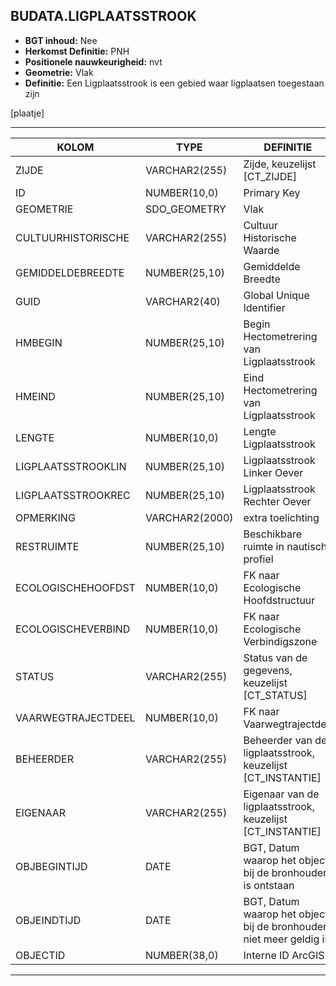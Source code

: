 ﻿## BUDATA.LIGPLAATSSTROOK


* __BGT inhoud:__ Nee
* __Herkomst Definitie:__ PNH
* __Positionele nauwkeurigheid:__ nvt
* __Geometrie:__ Vlak
* __Definitie:__ Een Ligplaatsstrook is een gebied waar ligplaatsen toegestaan zijn

[plaatje]

***

|KOLOM                           	|TYPE          	|DEFINITIE|
|------                          	|----          	|-----    |
|ZIJDE                           	|VARCHAR2(255) 	|Zijde, keuzelijst [CT_ZIJDE]|
|ID                              	|NUMBER(10,0)  	|Primary Key|
|GEOMETRIE                       	|SDO_GEOMETRY  	|Vlak|
|CULTUURHISTORISCHE              	|VARCHAR2(255) 	|Cultuur Historische Waarde|
|GEMIDDELDEBREEDTE               	|NUMBER(25,10) 	|Gemiddelde Breedte|
|GUID                            	|VARCHAR2(40)  	|Global Unique Identifier|
|HMBEGIN                         	|NUMBER(25,10) 	|Begin Hectometrering van Ligplaatsstrook|
|HMEIND                          	|NUMBER(25,10) 	|Eind Hectometrering van Ligplaatsstrook|
|LENGTE                          	|NUMBER(10,0)  	|Lengte Ligplaatsstrook|
|LIGPLAATSSTROOKLIN              	|NUMBER(25,10) 	|Ligplaatsstrook Linker Oever|
|LIGPLAATSSTROOKREC              	|NUMBER(25,10) 	|Ligplaatsstrook Rechter Oever|
|OPMERKING                       	|VARCHAR2(2000)	|extra toelichting|
|RESTRUIMTE                      	|NUMBER(25,10) 	|Beschikbare ruimte in nautisch profiel|
|ECOLOGISCHEHOOFDST              	|NUMBER(10,0)  	|FK naar Ecologische Hoofdstructuur|
|ECOLOGISCHEVERBIND              	|NUMBER(10,0)  	|FK naar Ecologische Verbindigszone|
|STATUS                          	|VARCHAR2(255) 	|Status van de gegevens, keuzelijst [CT_STATUS]|
|VAARWEGTRAJECTDEEL              	|NUMBER(10,0)  	|FK naar Vaarwegtrajectdee|
|BEHEERDER                       	|VARCHAR2(255) 	|Beheerder van de ligplaatsstrook, keuzelijst [CT_INSTANTIE]|
|EIGENAAR                        	|VARCHAR2(255) 	|Eigenaar van de ligplaatsstrook, keuzelijst [CT_INSTANTIE]|
|OBJBEGINTIJD                    	|DATE          	|BGT, Datum waarop het object bij de bronhouder is ontstaan|
|OBJEINDTIJD                     	|DATE          	|BGT, Datum waarop het object bij de bronhouder niet meer geldig is|
|OBJECTID                        	|NUMBER(38,0)   |Interne ID ArcGIS|

***
